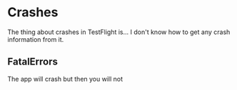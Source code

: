 # Crashes
The thing about crashes in TestFlight is... I don't know how to get any crash information from it. 

## FatalErrors
The app will crash but then you will not